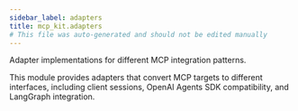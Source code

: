```yaml
---
sidebar_label: adapters
title: mcp_kit.adapters
# This file was auto-generated and should not be edited manually
---
```


Adapter implementations for different MCP integration patterns.

This module provides adapters that convert MCP targets to different interfaces,
including client sessions, OpenAI Agents SDK compatibility, and LangGraph integration.

